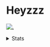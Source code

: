 # Heyzzz  

[![.](https://skillicons.dev/icons?i=js,java)](https://skillicons.dev)  

<details>
<summary>Stats</summary
<!--START_SECTION:waka-->

```txt
JSON         2 hrs 10 mins   ████████████████░░░░░░░░░   63.40 %
HTML         51 mins         ██████▒░░░░░░░░░░░░░░░░░░   25.13 %
TypeScript   13 mins         █▓░░░░░░░░░░░░░░░░░░░░░░░   06.51 %
SSH Config   7 mins          █░░░░░░░░░░░░░░░░░░░░░░░░   03.87 %
JavaScript   2 mins          ▒░░░░░░░░░░░░░░░░░░░░░░░░   01.07 %
```

<!--END_SECTION:waka-->
</details>
